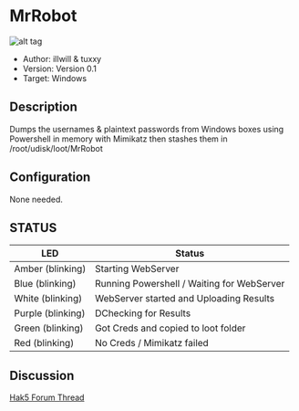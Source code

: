# MrRobot
![alt tag](http://i.imgur.com/eunFr0U.jpg)
* Author: illwill & tuxxy
* Version: Version 0.1
* Target: Windows

## Description

Dumps the usernames & plaintext passwords from Windows boxes using Powershell in memory
with Mimikatz then stashes them in /root/udisk/loot/MrRobot

## Configuration

None needed. 

## STATUS

| LED                | Status                                       |
| ------------------ | -------------------------------------------- |
| Amber (blinking)   | Starting WebServer                           |
| Blue (blinking)    | Running Powershell / Waiting for WebServer   |
| White (blinking)   | WebServer started and Uploading Results      |
| Purple  (blinking) | DChecking for Results                        |
| Green (blinking)   | Got Creds and copied to loot folder          |
| Red (blinking)     | No Creds / Mimikatz failed                   |

## Discussion
[Hak5 Forum Thread](https://forums.hak5.org/index.php?/topic/40524-payload-mrrobot/ "Hak5 Forum Thread")